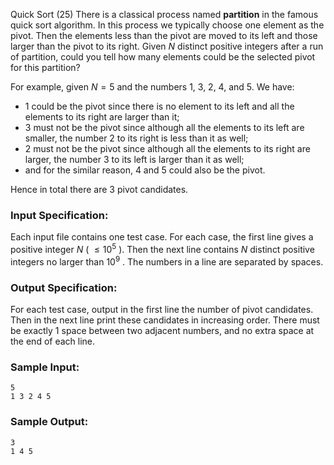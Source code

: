 Quick Sort (25)
There is a classical process named **partition** in the famous quick sort
algorithm. In this process we typically choose one element as the pivot. Then
the elements less than the pivot are moved to its left and those larger than
the pivot to its right. Given $N$ distinct positive integers after a run of
partition, could you tell how many elements could be the selected pivot for
this partition?

For example, given $N = 5$ and the numbers 1, 3, 2, 4, and 5. We have:

  * 1 could be the pivot since there is no element to its left and all the elements to its right are larger than it;
  * 3 must not be the pivot since although all the elements to its left are smaller, the number 2 to its right is less than it as well;
  * 2 must not be the pivot since although all the elements to its right are larger, the number 3 to its left is larger than it as well;
  * and for the similar reason, 4 and 5 could also be the pivot.

Hence in total there are 3 pivot candidates.

### Input Specification:

Each input file contains one test case. For each case, the first line gives a
positive integer $N$ ( $\le 10^5$ ). Then the next line contains $N$ distinct
positive integers no larger than $10^9$ . The numbers in a line are separated
by spaces.

### Output Specification:

For each test case, output in the first line the number of pivot candidates.
Then in the next line print these candidates in increasing order. There must
be exactly 1 space between two adjacent numbers, and no extra space at the end
of each line.

### Sample Input:

    
    
    5
    1 3 2 4 5
    

### Sample Output:

    
    
    3
    1 4 5
    


